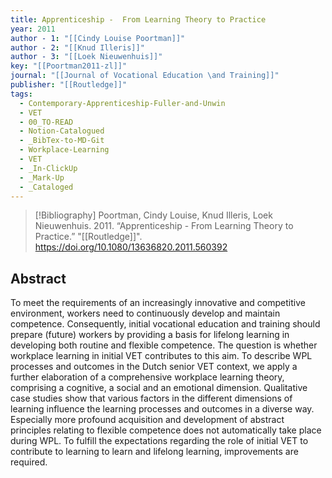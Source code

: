 ```yaml
---
title: Apprenticeship -  From Learning Theory to Practice
year: 2011
author - 1: "[[Cindy Louise Poortman]]"
author - 2: "[[Knud Illeris]]"
author - 3: "[[Loek Nieuwenhuis]]"
key: "[[Poortman2011-zl]]"
journal: "[[Journal of Vocational Education \and Training]]"
publisher: "[[Routledge]]"
tags:
  - Contemporary-Apprenticeship-Fuller-and-Unwin
  - VET
  - 00_TO-READ
  - Notion-Catalogued
  - _BibTex-to-MD-Git
  - Workplace-Learning
  - VET
  - _In-ClickUp
  - _Mark-Up
  - _Cataloged
---
```


> [!Bibliography]
> Poortman, Cindy Louise, Knud Illeris, Loek Nieuwenhuis. 2011. “Apprenticeship -  From Learning Theory to Practice.” "[[Routledge]]". https://doi.org/10.1080/13636820.2011.560392

## Abstract
To meet the requirements of an increasingly innovative and competitive environment, workers need to continuously develop and maintain competence. Consequently, initial vocational education and training should prepare (future) workers by providing a basis for lifelong learning in developing both routine and flexible competence. The question is whether workplace learning in initial VET contributes to this aim. To describe WPL processes and outcomes in the Dutch senior VET context, we apply a further elaboration of a comprehensive workplace learning theory, comprising a cognitive, a social and an emotional dimension. Qualitative case studies show that various factors in the different dimensions of learning influence the learning processes and outcomes in a diverse way. Especially more profound acquisition and development of abstract principles relating to flexible competence does not automatically take place during WPL. To fulfill the expectations regarding the role of initial VET to contribute to learning to learn and lifelong learning, improvements are required.